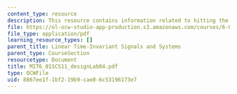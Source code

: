 ```yaml
---
content_type: resource
description: This resource contains information related to hitting the wall.
file: https://ol-ocw-studio-app-production.s3.amazonaws.com/courses/6-01sc-introduction-to-electrical-engineering-and-computer-science-i-spring-2011/8867ee1f1bf219b9cae06c53196173e7_MIT6_01SCS11_designLab04.pdf
file_type: application/pdf
learning_resource_types: []
parent_title: Linear Time-Invariant Signals and Systems
parent_type: CourseSection
resourcetype: Document
title: MIT6_01SCS11_designLab04.pdf
type: OCWFile
uid: 8867ee1f-1bf2-19b9-cae0-6c53196173e7
---
```

